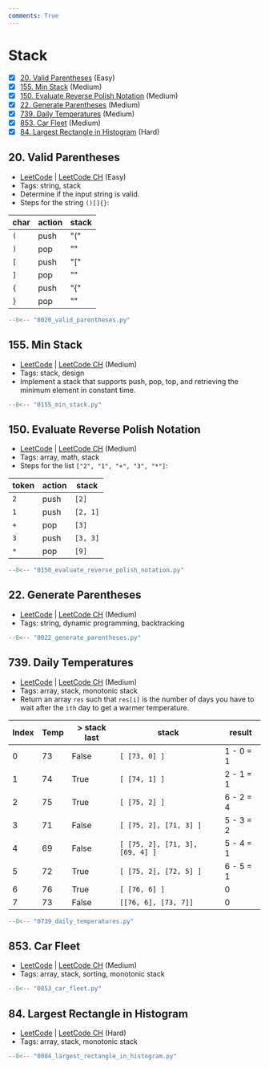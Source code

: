 ```yaml
---
comments: True
---
```


# Stack

- [x] [20. Valid Parentheses](https://leetcode.cn/problems/valid-parentheses/) (Easy)
- [x] [155. Min Stack](https://leetcode.cn/problems/min-stack/) (Medium)
- [x] [150. Evaluate Reverse Polish Notation](https://leetcode.cn/problems/evaluate-reverse-polish-notation/) (Medium)
- [x] [22. Generate Parentheses](https://leetcode.cn/problems/generate-parentheses/) (Medium)
- [x] [739. Daily Temperatures](https://leetcode.cn/problems/daily-temperatures/) (Medium)
- [x] [853. Car Fleet](https://leetcode.cn/problems/car-fleet/) (Medium)
- [x] [84. Largest Rectangle in Histogram](https://leetcode.cn/problems/largest-rectangle-in-histogram/) (Hard)

## 20. Valid Parentheses

-   [LeetCode](https://leetcode.com/problems/valid-parentheses/) | [LeetCode CH](https://leetcode.cn/problems/valid-parentheses/) (Easy)
-   Tags: string, stack
-   Determine if the input string is valid.
-   Steps for the string `()[]{}`:

| char | action | stack |
| ---- | ------ | ----- |
| `(`  | push   | "\("  |
| `)`  | pop    | ""    |
| `[`  | push   | "\["  |
| `]`  | pop    | ""    |
| `{`  | push   | "\{"  |
| `}`  | pop    | ""    |

```python title="20. Valid Parentheses - Python Solution"
--8<-- "0020_valid_parentheses.py"
```

## 155. Min Stack

-   [LeetCode](https://leetcode.com/problems/min-stack/) | [LeetCode CH](https://leetcode.cn/problems/min-stack/) (Medium)
-   Tags: stack, design
-   Implement a stack that supports push, pop, top, and retrieving the minimum element in constant time.

```python title="155. Min Stack - Python Solution"
--8<-- "0155_min_stack.py"
```

## 150. Evaluate Reverse Polish Notation

-   [LeetCode](https://leetcode.com/problems/evaluate-reverse-polish-notation/) | [LeetCode CH](https://leetcode.cn/problems/evaluate-reverse-polish-notation/) (Medium)
-   Tags: array, math, stack
-   Steps for the list `["2", "1", "+", "3", "*"]`:

| token | action | stack    |
| ----- | ------ | -------- |
| `2`   | push   | `[2]`    |
| `1`   | push   | `[2, 1]` |
| `+`   | pop    | `[3]`    |
| `3`   | push   | `[3, 3]` |
| `*`   | pop    | `[9]`    |

```python title="150. Evaluate Reverse Polish Notation - Python Solution"
--8<-- "0150_evaluate_reverse_polish_notation.py"
```

## 22. Generate Parentheses

-   [LeetCode](https://leetcode.com/problems/generate-parentheses/) | [LeetCode CH](https://leetcode.cn/problems/generate-parentheses/) (Medium)
-   Tags: string, dynamic programming, backtracking

```python title="22. Generate Parentheses - Python Solution"
--8<-- "0022_generate_parentheses.py"
```

## 739. Daily Temperatures

-   [LeetCode](https://leetcode.com/problems/daily-temperatures/) | [LeetCode CH](https://leetcode.cn/problems/daily-temperatures/) (Medium)
-   Tags: array, stack, monotonic stack
-   Return an array `res` such that `res[i]` is the number of days you have to wait after the `ith` day to get a warmer temperature.

| Index | Temp | > stack last | stack                           | result    |
| ----- | ---- | ------------ | ------------------------------- | --------- |
| 0     | 73   | False        | `[ [73, 0] ]`                   | 1 - 0 = 1 |
| 1     | 74   | True         | `[ [74, 1] ]`                   | 2 - 1 = 1 |
| 2     | 75   | True         | `[ [75, 2] ]`                   | 6 - 2 = 4 |
| 3     | 71   | False        | `[ [75, 2], [71, 3] ]`          | 5 - 3 = 2 |
| 4     | 69   | False        | `[ [75, 2], [71, 3], [69, 4] ]` | 5 - 4 = 1 |
| 5     | 72   | True         | `[ [75, 2], [72, 5] ]`          | 6 - 5 = 1 |
| 6     | 76   | True         | `[ [76, 6] ]`                   | 0         |
| 7     | 73   | False        | `[[76, 6], [73, 7]]`            | 0         |

```python title="739. Daily Temperatures - Python Solution"
--8<-- "0739_daily_temperatures.py"
```

## 853. Car Fleet

-   [LeetCode](https://leetcode.com/problems/car-fleet/) | [LeetCode CH](https://leetcode.cn/problems/car-fleet/) (Medium)
-   Tags: array, stack, sorting, monotonic stack

```python title="853. Car Fleet - Python Solution"
--8<-- "0853_car_fleet.py"
```

## 84. Largest Rectangle in Histogram

-   [LeetCode](https://leetcode.com/problems/largest-rectangle-in-histogram/) | [LeetCode CH](https://leetcode.cn/problems/largest-rectangle-in-histogram/) (Hard)
-   Tags: array, stack, monotonic stack

```python title="84. Largest Rectangle in Histogram - Python Solution"
--8<-- "0084_largest_rectangle_in_histogram.py"
```
